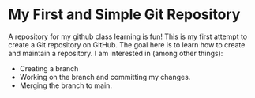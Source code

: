 # My First and Simple Git Repository
A repository for my github class
learning is fun!
This is my first attempt to create a Git repository on GitHub. The goal here is to learn how to create and maintain a repository. I am interested in (among other things):
-	Creating a branch
-	Working on the branch and committing my changes.
-	Merging the branch to main.
